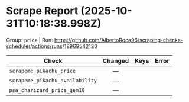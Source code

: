 # Scrape Report (2025-10-31T10:18:38.998Z)

Group: `price`  |  Run: https://github.com/AlbertoRoca96/scraping-checks-scheduler/actions/runs/18969542130

| Check | Changed | Keys | Error |
|---|:---:|:--|:--|
| `scrapeme_pikachu_price` | — |  |  |
| `scrapeme_pikachu_availability` | — |  |  |
| `psa_charizard_price_gem10` | — |  |  |
